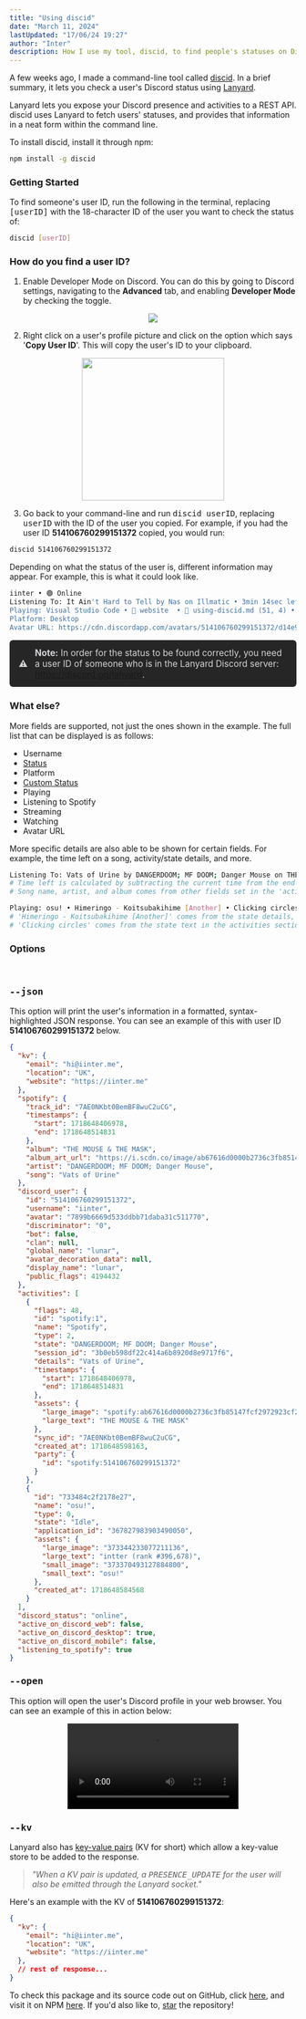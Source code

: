 ```yaml
---
title: "Using discid"
date: "March 11, 2024"
lastUpdated: "17/06/24 19:27"
author: "Inter"
description: How I use my tool, discid, to find people's statuses on Discord, directly from the command line.
---
```


A few weeks ago, I made a command-line tool called [discid](https://discid.xyz). In a brief summary, it lets you check a user's Discord status using [Lanyard](https://github.com/phineas/lanyard).

Lanyard lets you expose your Discord presence and activities to a REST API. discid uses Lanyard to fetch users' statuses, and provides that information in a neat form within the command line.

To install discid, install it through npm:

```bash
npm install -g discid
```

### Getting Started

To find someone's user ID, run the following in the terminal, replacing <kbd>[userID]</kbd> with the 18-character ID of the user you want to check the status of:

```bash
discid [userID]
```

### How do you find a user ID?

1. Enable Developer Mode on Discord. You can do this by going to Discord settings, navigating to the **Advanced** tab, and  enabling **Developer Mode** by checking the toggle.

<div align="center">
  <img src="/images/using-discid/developer-mode-toggle.png">
</div>

2. Right click on a user's profile picture and click on the option which says '**Copy User ID**'. This will copy the user's ID to your clipboard.

<div align="center">
  <img src="/images/using-discid/copy-user-id.png" width="250">
</div>

3. Go back to your command-line and run <kbd>discid userID</kbd>, replacing <kbd>userID</kbd> with the ID of the user you copied. For example, if you had the user ID **514106760299151372** copied, you would run:

```bash
discid 514106760299151372
```

Depending on what the status of the user is, different information may appear. For example, this is what it could look like.

```bash
iinter • 🟢 Online
Listening To: It Ain't Hard to Tell by Nas on Illmatic • 3min 14sec left
Playing: Visual Studio Code • 📂 website  • 📝 using-discid.md (51, 4) • 44min 39sec
Platform: Desktop
Avatar URL: https://cdn.discordapp.com/avatars/514106760299151372/d14e90a16144987f53f5a3700aacc934.png
```

<div style="padding: 0.8rem 1rem; background-color: #262626; border-radius: 0.375rem; font-size: 0.96rem; display: flex; align-items: center; color: #d4d4d8; margin-top: 10px;">
    <strong style="margin-right: 0.8rem;">⚠️</strong> 
    <span><strong>Note:</strong> In order for the status to be found correctly, you need a user ID of someone who is in the Lanyard Discord server: <a href="https://discord.gg/lanyard" target="_blank" rel="noopener noreferrer">https://discord.gg/lanyard</a>.</span>
</div>

### What else?

More fields are supported, not just the ones shown in the example. The full list that can be displayed is as follows:

* Username
* [Status](https://support.discord.com/hc/en-us/articles/227779547-Changing-Online-Status)
* Platform
* [Custom Status](https://support.discord.com/hc/en-us/articles/360035407531-Custom-Status)
* Playing
* Listening to Spotify
* Streaming
* Watching
* Avatar URL

More specific details are also able to be shown for certain fields. For example, the time left on a song, activity/state details, and more.

```bash
Listening To: Vats of Urine by DANGERDOOM; MF DOOM; Danger Mouse on THE MOUSE & THE MASK • 1min 42sec left
# Time left is calculated by subtracting the current time from the end time.
# Song name, artist, and album comes from other fields set in the 'activities' section, specifically 'spotify:1' set to name 'Spotify'.

Playing: osu! • Himeringo - Koitsubakihime [Another] • Clicking circles
# 'Himeringo - Koitsubakihime [Another]' comes from the state details, which is set to the name and difficulty of the map by osu!.
# 'Clicking circles' comes from the state text in the activities section.
```

### Options

<br>

### <kbd>--json</kbd>

This option will print the user's information in a formatted, syntax-highlighted JSON response. You can see an example of this with user ID **514106760299151372** below.

```json
{
  "kv": {
    "email": "hi@iinter.me",
    "location": "UK",
    "website": "https://iinter.me"
  },
  "spotify": {
    "track_id": "7AE0NKbt0BemBF8wuC2uCG",
    "timestamps": {
      "start": 1718648406978,
      "end": 1718648514831
    },
    "album": "THE MOUSE & THE MASK",
    "album_art_url": "https://i.scdn.co/image/ab67616d0000b2736c3fb85147fcf2972923cf2d",
    "artist": "DANGERDOOM; MF DOOM; Danger Mouse",
    "song": "Vats of Urine"
  },
  "discord_user": {
    "id": "514106760299151372",
    "username": "iinter",
    "avatar": "7899b6669d533ddbb71daba31c511770",
    "discriminator": "0",
    "bot": false,
    "clan": null,
    "global_name": "lunar",
    "avatar_decoration_data": null,
    "display_name": "lunar",
    "public_flags": 4194432
  },
  "activities": [
    {
      "flags": 48,
      "id": "spotify:1",
      "name": "Spotify",
      "type": 2,
      "state": "DANGERDOOM; MF DOOM; Danger Mouse",
      "session_id": "3b0eb598df22c414a6b8920d8e9717f6",
      "details": "Vats of Urine",
      "timestamps": {
        "start": 1718648406978,
        "end": 1718648514831
      },
      "assets": {
        "large_image": "spotify:ab67616d0000b2736c3fb85147fcf2972923cf2d",
        "large_text": "THE MOUSE & THE MASK"
      },
      "sync_id": "7AE0NKbt0BemBF8wuC2uCG",
      "created_at": 1718648598163,
      "party": {
        "id": "spotify:514106760299151372"
      }
    },
    {
      "id": "733484c2f2178e27",
      "name": "osu!",
      "type": 0,
      "state": "Idle",
      "application_id": "367827983903490050",
      "assets": {
        "large_image": "373344233077211136",
        "large_text": "intter (rank #396,678)",
        "small_image": "373370493127884800",
        "small_text": "osu!"
      },
      "created_at": 1718648584568
    }
  ],
  "discord_status": "online",
  "active_on_discord_web": false,
  "active_on_discord_desktop": true,
  "active_on_discord_mobile": false,
  "listening_to_spotify": true
}
```

### <kbd>--open</kbd>

This option will open the user's Discord profile in your web browser. You can see an example of this in action below:

<div align="center">
  <video src="https://us-east-1.tixte.net/uploads/files.iinter.me/open-option-example.mp4" controls></video>
</div>

### <kbd>--kv</kbd>

Lanyard also has [key-value pairs](https://en.wikipedia.org/wiki/Name%E2%80%93value_pair) (KV for short) which allow a key-value store to be added to the response.

> *"When a KV pair is updated, a <kbd>PRESENCE_UPDATE</kbd> for the user will also be emitted through the Lanyard socket."*

Here's an example with the KV of **514106760299151372**:

```json
{
  "kv": {
    "email": "hi@iinter.me",
    "location": "UK",
    "website": "https://iinter.me"
  },
  // rest of response...
}
```

To check this package and its source code out on GitHub, click [here](https://github.com/inttter/discid), and visit it on NPM [here](https://npmjs.com/package/discid). If you'd also like to, [star](https://github.com/inttter/discid/stargazers) the repository!